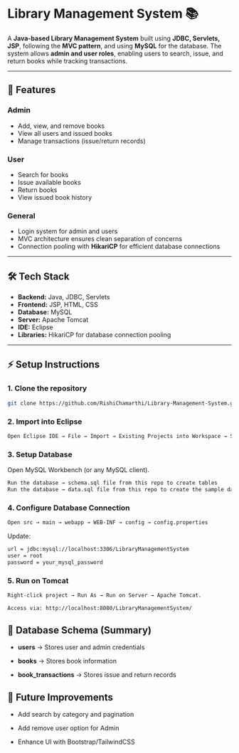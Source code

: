 # Library Management System 📚

A **Java-based Library Management System** built using **JDBC, Servlets, JSP**, following the **MVC pattern**, and using **MySQL** for the database. The system allows **admin and user roles**, enabling users to search, issue, and return books while tracking transactions.

---

## 🌟 Features

### Admin
- Add, view, and remove books
- View all users and issued books
- Manage transactions (issue/return records)

### User
- Search for books
- Issue available books
- Return books
- View issued book history

### General
- Login system for admin and users
- MVC architecture ensures clean separation of concerns
- Connection pooling with **HikariCP** for efficient database connections

---

## 🛠️ Tech Stack
- **Backend:** Java, JDBC, Servlets  
- **Frontend:** JSP, HTML, CSS  
- **Database:** MySQL  
- **Server:** Apache Tomcat  
- **IDE:** Eclipse  
- **Libraries:** HikariCP for database connection pooling  

---

## ⚡ Setup Instructions

### 1. Clone the repository
```bash
git clone https://github.com/RishiChamarthi/Library-Management-System.git
```

### 2. Import into Eclipse
```bash
Open Eclipse IDE → File → Import → Existing Projects into Workspace → Select the project folder.
```

### 3. Setup Database
Open MySQL Workbench (or any MySQL client).

```bash
Run the database → schema.sql file from this repo to create tables
Run the database → data.sql file from this repo to create the sample data
```

### 4. Configure Database Connection
```bash
Open src → main → webapp → WEB-INF → config → config.properties 
```
Update:

```bash
url = jdbc:mysql://localhost:3306/LibraryManagementSystem
user = root
password = your_mysql_password
```

### 5. Run on Tomcat
```bash
Right-click project → Run As → Run on Server → Apache Tomcat.

Access via: http://localhost:8080/LibraryManagementSystem/
```

## 📝 Database Schema (Summary)

- **users** → Stores user and admin credentials

- **books** → Stores book information 

- **book_transactions** → Stores issue and return records

## 🚀 Future Improvements

- Add search by category and pagination

- Add remove user option for Admin

- Enhance UI with Bootstrap/TailwindCSS

